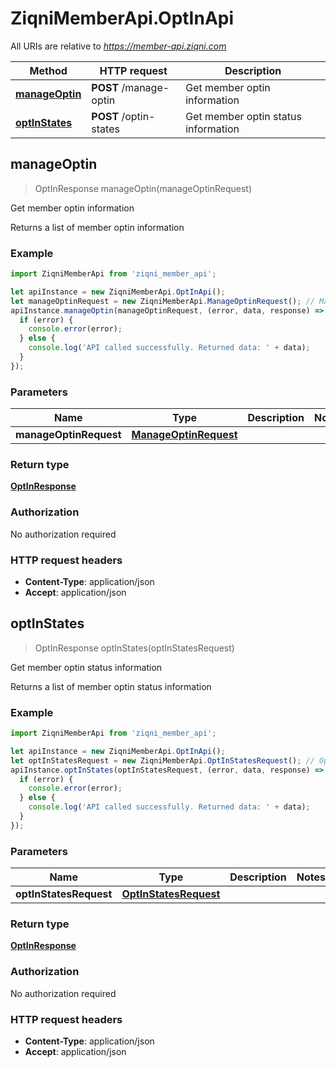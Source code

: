 # ZiqniMemberApi.OptInApi

All URIs are relative to *https://member-api.ziqni.com*

Method | HTTP request | Description
------------- | ------------- | -------------
[**manageOptin**](OptInApi.md#manageOptin) | **POST** /manage-optin | Get member optin information
[**optInStates**](OptInApi.md#optInStates) | **POST** /optin-states | Get member optin status information



## manageOptin

> OptInResponse manageOptin(manageOptinRequest)

Get member optin information

Returns a list of member optin information

### Example

```javascript
import ZiqniMemberApi from 'ziqni_member_api';

let apiInstance = new ZiqniMemberApi.OptInApi();
let manageOptinRequest = new ZiqniMemberApi.ManageOptinRequest(); // ManageOptinRequest | 
apiInstance.manageOptin(manageOptinRequest, (error, data, response) => {
  if (error) {
    console.error(error);
  } else {
    console.log('API called successfully. Returned data: ' + data);
  }
});
```

### Parameters


Name | Type | Description  | Notes
------------- | ------------- | ------------- | -------------
 **manageOptinRequest** | [**ManageOptinRequest**](ManageOptinRequest.md)|  | 

### Return type

[**OptInResponse**](OptInResponse.md)

### Authorization

No authorization required

### HTTP request headers

- **Content-Type**: application/json
- **Accept**: application/json


## optInStates

> OptInResponse optInStates(optInStatesRequest)

Get member optin status information

Returns a list of member optin status information

### Example

```javascript
import ZiqniMemberApi from 'ziqni_member_api';

let apiInstance = new ZiqniMemberApi.OptInApi();
let optInStatesRequest = new ZiqniMemberApi.OptInStatesRequest(); // OptInStatesRequest | 
apiInstance.optInStates(optInStatesRequest, (error, data, response) => {
  if (error) {
    console.error(error);
  } else {
    console.log('API called successfully. Returned data: ' + data);
  }
});
```

### Parameters


Name | Type | Description  | Notes
------------- | ------------- | ------------- | -------------
 **optInStatesRequest** | [**OptInStatesRequest**](OptInStatesRequest.md)|  | 

### Return type

[**OptInResponse**](OptInResponse.md)

### Authorization

No authorization required

### HTTP request headers

- **Content-Type**: application/json
- **Accept**: application/json

